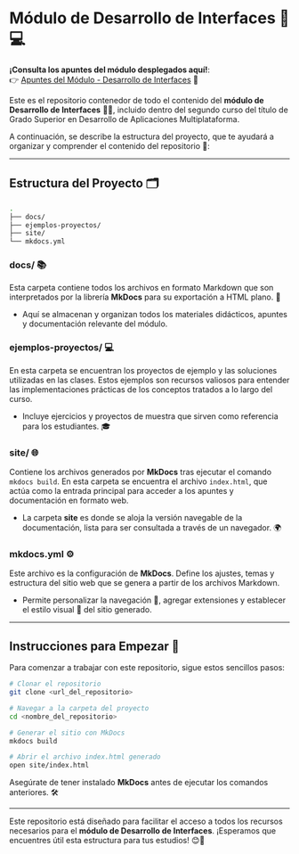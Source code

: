 # Módulo de Desarrollo de Interfaces 🎨💻

**¡Consulta los apuntes del módulo desplegados aquí!**:  
👉 [Apuntes del Módulo - Desarrollo de Interfaces](https://jgarciadeparedesh02.github.io/site/di-apuntes/index.html) 📖  

Este es el repositorio contenedor de todo el contenido del **módulo de Desarrollo de Interfaces** 🧑‍💻, incluido dentro del segundo curso del título de Grado Superior en Desarrollo de Aplicaciones Multiplataforma.

A continuación, se describe la estructura del proyecto, que te ayudará a organizar y comprender el contenido del repositorio 📂:

---

## Estructura del Proyecto 🗂️

```bash
.
├── docs/
├── ejemplos-proyectos/
├── site/
└── mkdocs.yml
```

### **docs/** 📚
Esta carpeta contiene todos los archivos en formato Markdown que son interpretados por la librería **MkDocs** para su exportación a HTML plano. 📝

- Aquí se almacenan y organizan todos los materiales didácticos, apuntes y documentación relevante del módulo.

### **ejemplos-proyectos/** 💻
En esta carpeta se encuentran los proyectos de ejemplo y las soluciones utilizadas en las clases. Estos ejemplos son recursos valiosos para entender las implementaciones prácticas de los conceptos tratados a lo largo del curso.

- Incluye ejercicios y proyectos de muestra que sirven como referencia para los estudiantes. 🎓

### **site/** 🌐
Contiene los archivos generados por **MkDocs** tras ejecutar el comando `mkdocs build`. En esta carpeta se encuentra el archivo `index.html`, que actúa como la entrada principal para acceder a los apuntes y documentación en formato web.

- La carpeta **site** es donde se aloja la versión navegable de la documentación, lista para ser consultada a través de un navegador. 🌍

### **mkdocs.yml** ⚙️
Este archivo es la configuración de **MkDocs**. Define los ajustes, temas y estructura del sitio web que se genera a partir de los archivos Markdown.

- Permite personalizar la navegación 🧭, agregar extensiones y establecer el estilo visual 🎨 del sitio generado.

---

## Instrucciones para Empezar 🚀

Para comenzar a trabajar con este repositorio, sigue estos sencillos pasos:

```bash
# Clonar el repositorio
git clone <url_del_repositorio>

# Navegar a la carpeta del proyecto
cd <nombre_del_repositorio>

# Generar el sitio con MkDocs
mkdocs build

# Abrir el archivo index.html generado
open site/index.html
```

Asegúrate de tener instalado **MkDocs** antes de ejecutar los comandos anteriores. 🛠️

---

Este repositorio está diseñado para facilitar el acceso a todos los recursos necesarios para el **módulo de Desarrollo de Interfaces**. ¡Esperamos que encuentres útil esta estructura para tus estudios! 😊📘